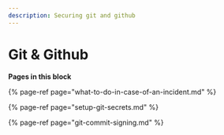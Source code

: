```yaml
---
description: Securing git and github
---
```


# Git & Github

**Pages in this block**

{% page-ref page="what-to-do-in-case-of-an-incident.md" %}

{% page-ref page="setup-git-secrets.md" %}

{% page-ref page="git-commit-signing.md" %}

